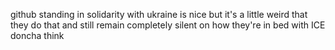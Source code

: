 github standing in solidarity with ukraine is nice but it's a little weird that they do that and still remain completely silent on how they're in bed with ICE doncha think
